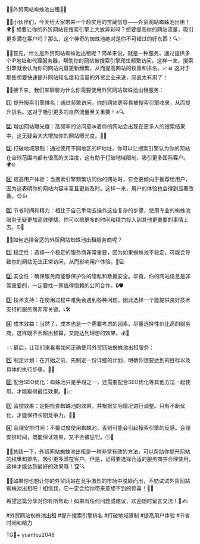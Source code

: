 🎉🎉外贸网站蜘蛛池出租🎉🎉

🚀🚀小伙伴们，今天给大家带来一个超实用的宝藏信息——外贸网站蜘蛛池出租！🌍💼 想要让你的外贸网站在搜索引擎上大放异彩吗？想要提高你的网站流量，吸引更多潜在客户吗？那么，这个神奇的蜘蛛池绝对是你不可错过的好东西！🔍✨

🌟🌟首先，什么是外贸网站蜘蛛池出租呢？简单来说，就是一种服务，通过提供多个IP地址和代理服务器，帮助你的网站被搜索引擎爬虫频繁访问。这样一来，搜索引擎就会认为你的网站内容更新频繁，从而提高网站的权重和排名。📈📊 这对于那些想要快速提升网站知名度和流量的外贸企业来说，简直太有用了！

🌈🌈接下来，我们来聊聊为什么你需要使用外贸网站蜘蛛池出租服务：

1️⃣ 提升搜索引擎排名：通过频繁访问，你的网站更容易被搜索引擎收录，从而提升排名。这对于吸引更多的自然流量至关重要！🔝🔍

2️⃣ 增加网站曝光度：高频率的访问意味着你的网站会出现在更多人的搜索结果中，这无疑会大大增加你的网站曝光度。👀🌟

3️⃣ 打破地域限制：通过使用不同地区的IP地址，你可以让搜索引擎认为你的网站在全球范围内都有很高的关注度，这有助于打破地域限制，吸引更多国际客户。🌍🌐

4️⃣ 提高用户体验：当搜索引擎频繁访问你的网站时，它会更倾向于推荐给用户，因为这表明你的网站内容丰富且更新及时。这样一来，用户的体验也会得到显著改善。😊👍

5️⃣ 节省时间和精力：相比于自己手动去操作这些复杂的步骤，使用专业的蜘蛛池服务无疑更加高效便捷。你可以把更多的时间和精力投入到其他更重要的事情上去。⏰💪

🎯🎯如何选择合适的外贸网站蜘蛛池出租服务商呢？

1️⃣ 稳定性：选择一个稳定的服务商非常重要，因为如果蜘蛛池不稳定，可能会导致你的网站无法正常访问，从而影响用户体验。🔧💻

2️⃣ 安全性：确保服务商能够保护你的隐私和数据安全。毕竟，你的网站信息是非常重要的，一定要找一家值得信赖的公司合作。🔒🛡️

3️⃣ 技术支持：在使用过程中难免会遇到各种问题，因此选择一个能提供良好技术支持的服务商非常关键。📞🛠️

4️⃣ 成本效益：当然了，成本也是一个需要考虑的因素。尽量选择性价比高的服务商，这样既不会超出预算，又能达到理想的效果。💰💸

💡💡最后，让我们来看看如何正确使用外贸网站蜘蛛池出租服务：

1️⃣ 制定计划：在开始之前，先制定一份详细的计划，明确你想要达到的目标以及具体的执行步骤。📝📅

2️⃣ 配合SEO优化：蜘蛛池只是手段之一，还需要配合SEO优化等其他方法一起使用，才能取得最佳效果。🌱📈

3️⃣ 监控效果：定期检查蜘蛛池的效果，并根据实际情况进行调整。只有不断优化，才能保持长期竞争力。👀🔄

4️⃣ 合理安排时间：不要过度使用蜘蛛池，否则可能会引起搜索引擎的反感。合理安排时间，既能保证效果，又不会被惩罚。🕒📅

🎉🎉总结一下，外贸网站蜘蛛池出租是一种非常有效的方法，可以帮助你提升网站的权重和排名，吸引更多潜在客户。但是，记得要选择合适的服务商并合理使用，这样才能达到最好的效果哦！🏆🔍

🚀🚀如果你也想让你的外贸网站在竞争激烈的市场中脱颖而出，不妨试试外贸网站蜘蛛池出租吧！相信我，它一定会给你带来意想不到的惊喜！🌟✨

希望这篇分享对你有所帮助！如果有任何问题或建议，欢迎随时留言交流！💬✍️

#外贸网站蜘蛛池出租 #提升搜索引擎排名 #打破地域限制 #提高用户体验 #节省时间和精力

TG💪+ yuantou2048